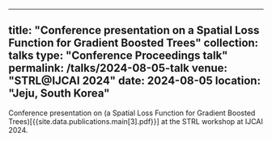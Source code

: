
---
title: "Conference presentation on a Spatial Loss Function for Gradient Boosted Trees"
collection: talks
type: "Conference Proceedings talk"
permalink: /talks/2024-08-05-talk
venue: "STRL@IJCAI 2024"
date: 2024-08-05
location: "Jeju, South Korea"
---

Conference presentation on (a Spatial Loss Function for Gradient Boosted Trees)[{{site.data.publications.main[3].pdf}}] at the STRL workshop at IJCAI 2024.


